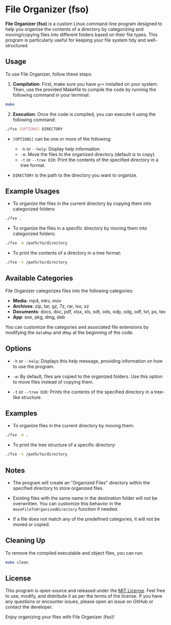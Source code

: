 # File Organizer (fso)

**File Organizer (fso)** is a custom Linux command-line program designed to help you organize the contents of a directory by categorizing and moving/copying files into different folders based on their file types. This program is particularly useful for keeping your file system tidy and well-structured.

## Usage

To use File Organizer, follow these steps:

1. **Compilation**: First, make sure you have `g++` installed on your system. Then, use the provided Makefile to compile the code by running the following command in your terminal:

```bash
make
```

2. **Execution**: Once the code is compiled, you can execute it using the following command:

```bash
./fso [OPTIONS] DIRECTORY
```

   - `[OPTIONS]` can be one or more of the following:
     - `-h` or `--help`: Display help information.
     - `-m`: Move the files to the organized directory (default is to copy).
     - `-t` or `--tree DIR`: Print the contents of the specified directory in a tree format.

   - `DIRECTORY` is the path to the directory you want to organize.

## Example Usages

- To organize the files in the current directory by copying them into categorized folders:

```bash
./fso .
```

- To organize the files in a specific directory by moving them into categorized folders:

```bash
./fso -m /path/to/directory
```

- To print the contents of a directory in a tree format:

```bash
./fso -t /path/to/directory
```

## Available Categories

File Organizer categorizes files into the following categories:

- **Media**: mp4, mkv, mov
- **Archives**: zip, tar, gz, 7z, rar, iso, xz
- **Documents**: docs, doc, pdf, xlsx, xls, odt, ods, odp, odg, odf, txt, ps, tex
- **App**: exe, pkg, dmg, deb

You can customize the categories and associated file extensions by modifying the `dataMap` and `dMap` at the beginning of the code.

## Options

- `-h` or `--help`: Displays this help message, providing information on how to use the program.

- `-m`: By default, files are copied to the organized folders. Use this option to move files instead of copying them.

- `-t` or `--tree DIR`: Prints the contents of the specified directory in a tree-like structure.

## Examples

- To organize files in the current directory by moving them:

```bash
./fso -m .
```

- To print the tree structure of a specific directory:

```bash
./fso -t /path/to/directory
```

## Notes

- The program will create an "Organized Files" directory within the specified directory to store organized files.

- Existing files with the same name in the destination folder will not be overwritten. You can customize this behavior in the `moveFileToOrganizedDirectory` function if needed.

- If a file does not match any of the predefined categories, it will not be moved or copied.

## Cleaning Up

To remove the compiled executable and object files, you can run:

```bash
make clean
```

## License

This program is open-source and released under the [MIT License](LICENSE). Feel free to use, modify, and distribute it as per the terms of the license. If you have any questions or encounter issues, please open an issue on GitHub or contact the developer.

Enjoy organizing your files with File Organizer (fso)!
